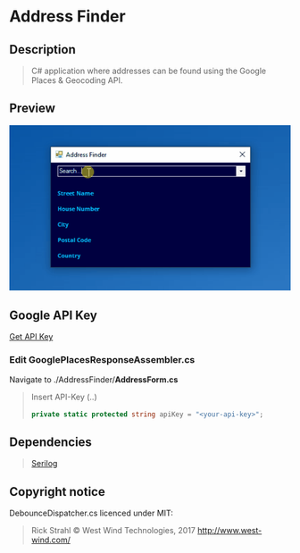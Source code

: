 # Address Finder

## Description
> C# application where addresses can be found using the Google Places &amp; Geocoding API.

## Preview
![](https://github.com/nicholas-dietz/address-finder/blob/master/img/preview.gif)

## Google API Key
[Get API Key](https://developers.google.com/maps/documentation/javascript/get-api-key?hl=en)

### Edit GooglePlacesResponseAssembler.cs
Navigate to ./AddressFinder/**AddressForm.cs**
> Insert API-Key (..)
>```csharp
>private static protected string apiKey = "<your-api-key>";
>```
  
## Dependencies
> [Serilog](https://github.com/serilog/serilog)

## Copyright notice
DebounceDispatcher.cs licenced under MIT:
> Rick Strahl © West Wind Technologies, 2017 http://www.west-wind.com/
